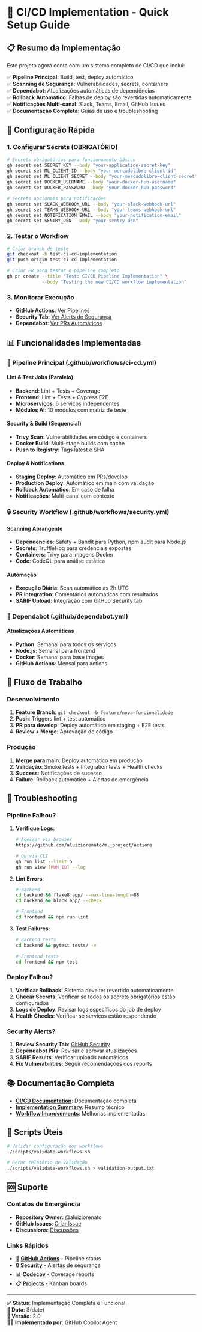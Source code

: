 # 🚀 CI/CD Implementation - Quick Setup Guide

## 📋 Resumo da Implementação

Este projeto agora conta com um sistema completo de CI/CD que inclui:

✅ **Pipeline Principal**: Build, test, deploy automático  
✅ **Scanning de Segurança**: Vulnerabilidades, secrets, containers  
✅ **Dependabot**: Atualizações automáticas de dependências  
✅ **Rollback Automático**: Falhas de deploy são revertidas automaticamente  
✅ **Notificações Multi-canal**: Slack, Teams, Email, GitHub Issues  
✅ **Documentação Completa**: Guias de uso e troubleshooting  

## 🚀 Configuração Rápida

### 1. Configurar Secrets (OBRIGATÓRIO)

```bash
# Secrets obrigatórios para funcionamento básico
gh secret set SECRET_KEY --body "your-application-secret-key"
gh secret set ML_CLIENT_ID --body "your-mercadolibre-client-id"
gh secret set ML_CLIENT_SECRET --body "your-mercadolibre-client-secret"
gh secret set DOCKER_USERNAME --body "your-docker-hub-username"
gh secret set DOCKER_PASSWORD --body "your-docker-hub-password"

# Secrets opcionais para notificações
gh secret set SLACK_WEBHOOK_URL --body "your-slack-webhook-url"
gh secret set TEAMS_WEBHOOK_URL --body "your-teams-webhook-url"
gh secret set NOTIFICATION_EMAIL --body "your-notification-email"
gh secret set SENTRY_DSN --body "your-sentry-dsn"
```

### 2. Testar o Workflow

```bash
# Criar branch de teste
git checkout -b test-ci-cd-implementation
git push origin test-ci-cd-implementation

# Criar PR para testar o pipeline completo
gh pr create --title "Test: CI/CD Pipeline Implementation" \
             --body "Testing the new CI/CD workflow implementation"
```

### 3. Monitorar Execução

- **GitHub Actions**: [Ver Pipelines](../../actions)
- **Security Tab**: [Ver Alerts de Segurança](../../security)
- **Dependabot**: [Ver PRs Automáticos](../../pulls?q=is%3Apr+author%3Aapp%2Fdependabot)

## 📊 Funcionalidades Implementadas

### 🔧 Pipeline Principal (.github/workflows/ci-cd.yml)

#### Lint & Test Jobs (Paralelo)
- **Backend**: Lint + Tests + Coverage
- **Frontend**: Lint + Tests + Cypress E2E
- **Microserviços**: 6 serviços independentes
- **Módulos AI**: 10 módulos com matriz de teste

#### Security & Build (Sequencial)
- **Trivy Scan**: Vulnerabilidades em código e containers
- **Docker Build**: Multi-stage builds com cache
- **Push to Registry**: Tags latest e SHA

#### Deploy & Notifications
- **Staging Deploy**: Automático em PRs/develop
- **Production Deploy**: Automático em main com validação
- **Rollback Automático**: Em caso de falha
- **Notificações**: Multi-canal com contexto

### 🔒 Security Workflow (.github/workflows/security.yml)

#### Scanning Abrangente
- **Dependencies**: Safety + Bandit para Python, npm audit para Node.js
- **Secrets**: TruffleHog para credenciais expostas
- **Containers**: Trivy para imagens Docker
- **Code**: CodeQL para análise estática

#### Automação
- **Execução Diária**: Scan automático às 2h UTC
- **PR Integration**: Comentários automáticos com resultados
- **SARIF Upload**: Integração com GitHub Security tab

### 🤖 Dependabot (.github/dependabot.yml)

#### Atualizações Automáticas
- **Python**: Semanal para todos os serviços
- **Node.js**: Semanal para frontend
- **Docker**: Semanal para base images
- **GitHub Actions**: Mensal para actions

## 🎯 Fluxo de Trabalho

### Desenvolvimento
1. **Feature Branch**: `git checkout -b feature/nova-funcionalidade`
2. **Push**: Triggers lint + test automático
3. **PR para develop**: Deploy automático em staging + E2E tests
4. **Review + Merge**: Aprovação de código

### Produção  
1. **Merge para main**: Deploy automático em produção
2. **Validação**: Smoke tests + Integration tests + Health checks
3. **Success**: Notificações de sucesso
4. **Failure**: Rollback automático + Alertas de emergência

## 🚨 Troubleshooting

### Pipeline Falhou?

1. **Verifique Logs**:
   ```bash
   # Acessar via browser
   https://github.com/aluiziorenato/ml_project/actions
   
   # Ou via CLI
   gh run list --limit 5
   gh run view [RUN_ID] --log
   ```

2. **Lint Errors**:
   ```bash
   # Backend
   cd backend && flake8 app/ --max-line-length=88
   cd backend && black app/ --check
   
   # Frontend
   cd frontend && npm run lint
   ```

3. **Test Failures**:
   ```bash
   # Backend tests
   cd backend && pytest tests/ -v
   
   # Frontend tests
   cd frontend && npm test
   ```

### Deploy Falhou?

1. **Verificar Rollback**: Sistema deve ter revertido automaticamente
2. **Checar Secrets**: Verificar se todos os secrets obrigatórios estão configurados
3. **Logs de Deploy**: Revisar logs específicos do job de deploy
4. **Health Checks**: Verificar se serviços estão respondendo

### Security Alerts?

1. **Review Security Tab**: [GitHub Security](../../security)
2. **Dependabot PRs**: Revisar e aprovar atualizações
3. **SARIF Results**: Verificar uploads automáticos
4. **Fix Vulnerabilities**: Seguir recomendações dos reports

## 📚 Documentação Completa

- **[CI/CD Documentation](docs/ci-cd-workflow-documentation.md)**: Documentação completa
- **[Implementation Summary](docs/implementation-summary.md)**: Resumo técnico
- **[Workflow Improvements](docs/ci-cd-workflow-improvements.md)**: Melhorias implementadas

## 🔧 Scripts Úteis

```bash
# Validar configuração dos workflows
./scripts/validate-workflows.sh

# Gerar relatório de validação
./scripts/validate-workflows.sh > validation-output.txt
```

## 🆘 Suporte

### Contatos de Emergência
- **Repository Owner**: @aluiziorenato
- **GitHub Issues**: [Criar Issue](../../issues/new)
- **Discussions**: [Discussões](../../discussions)

### Links Rápidos
- 🚀 **[GitHub Actions](../../actions)** - Pipeline status
- 🔒 **[Security](../../security)** - Alertas de segurança  
- 📊 **[Codecov](https://codecov.io/gh/aluiziorenato/ml_project)** - Coverage reports
- 📋 **[Projects](../../projects)** - Kanban boards

---

**✅ Status**: Implementação Completa e Funcional  
**📅 Data**: $(date)  
**🔄 Versão**: 2.0  
**👨‍💻 Implementado por**: GitHub Copilot Agent